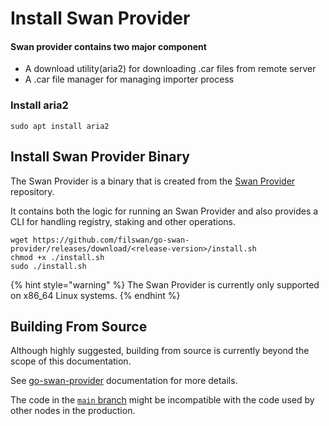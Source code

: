 # Install Swan Provider

#### Swan provider contains two major component

* A download utility(aria2)  for downloading .car files from remote server
* A .car file manager for managing importer process

### **Install aria2**

```
sudo apt install aria2
```

## Install Swan Provider Binary

The Swan Provider is a binary that is created from the [Swan Provider](https://github.com/filswan/go-swan-provider) repository.

It contains both the logic for running an Swan Provider and also provides a CLI for handling registry, staking and other operations.

```
wget https://github.com/filswan/go-swan-provider/releases/download/<release-version>/install.sh
chmod +x ./install.sh
sudo ./install.sh
```

{% hint style="warning" %}
The Swan Provider is currently only supported on x86\_64 Linux systems.
{% endhint %}

## Building From Source <a href="building-from-source" id="building-from-source"></a>

Although highly suggested, building from source is currently beyond the scope of this documentation.

See [go-swan-provider](https://github.com/filswan/go-swan-provider) documentation for more details.

The code in the [`main` branch](https://github.com/filswan/go-swan-provider/tree/main) might be incompatible with the code used by other nodes in the production.
